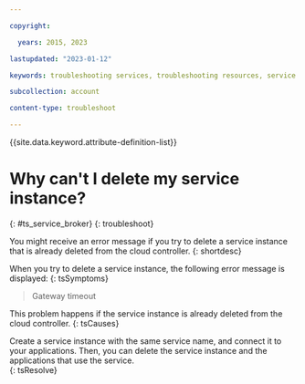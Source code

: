 ```yaml
---

copyright:

  years: 2015, 2023

lastupdated: "2023-01-12"

keywords: troubleshooting services, troubleshooting resources, service problems, delete service, delete instance, delete service instance

subcollection: account

content-type: troubleshoot

---
```



{{site.data.keyword.attribute-definition-list}}

# Why can't I delete my service instance?
{: #ts_service_broker}
{: troubleshoot}

You might receive an error message if you try to delete a service instance that is already deleted from the cloud controller.
{: shortdesc}

When you try to delete a service instance, the following error message is displayed:
{: tsSymptoms}

> Gateway timeout

This problem happens if the service instance is already deleted from the cloud controller.
{: tsCauses}

Create a service instance with the same service name, and connect it to your applications. Then, you can delete the service instance and the applications that use the service.   
{: tsResolve}
